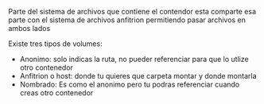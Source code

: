 Parte del sistema de archivos que contiene el contendor esta comparte esa parte con el sistema de archivos anfitrion permitiendo pasar archivos en ambos lados

Existe tres tipos de volumes:

* Anonimo: solo indicas la ruta, no pueder referenciar para que lo utlize otro contenedor
* Anfitrion o host: donde tu quieres que carpeta montar y donde montarla
* Nombrado: Es como el anonimo pero tu podras referenciar cuando creas otro contenedor

